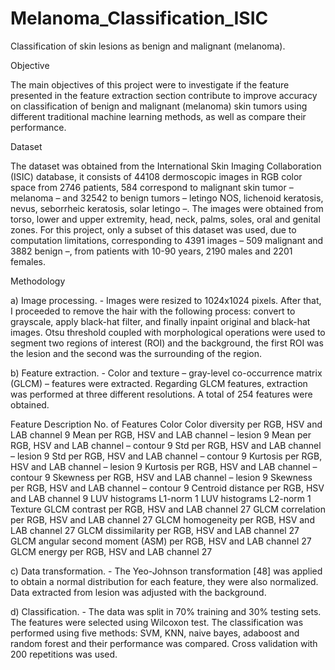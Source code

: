 # Melanoma_Classification_ISIC
Classification of skin lesions as benign and malignant (melanoma).

Objective

The main objectives of this project were to investigate if the feature presented in the feature extraction section contribute to improve accuracy on classification of benign and 
malignant (melanoma) skin tumors using different traditional machine learning methods, as well as compare their performance.

Dataset

The dataset was obtained from the International Skin Imaging Collaboration (ISIC) database, it consists of 44108 dermoscopic images in RGB color space from 2746 patients, 584
correspond to malignant skin tumor – melanoma – and 32542 to benign tumors – letingo NOS, lichenoid keratosis, nevus, seborrheic keratosis, solar letingo –. The images were 
obtained from torso, lower and upper extremity, head, neck, palms, soles, oral and genital zones. For this project, only a subset of this dataset was used, due to computation 
limitations, corresponding to 4391 images – 509 malignant and 3882 benign –, from patients with 10-90 years, 2190 males and 2201 females.

Methodology

a) Image processing. - Images were resized to 1024x1024 pixels. After that, I proceeded to remove the hair with the following process: convert to grayscale, apply black-hat 
filter, and finally inpaint original and black-hat images. Otsu threshold coupled with morphological operations were used to segment two regions of interest (ROI) and the 
background, the first ROI was the lesion and the second was the surrounding of the region.

b) Feature extraction. - Color and texture – gray-level co-occurrence matrix (GLCM) – features were extracted. Regarding GLCM features, extraction was performed at three different 
resolutions. A total of 254 features were obtained.

Feature                    Description                                   No. of Features
Color     Color diversity per RGB, HSV and LAB channel                         9
          Mean per RGB, HSV and LAB channel – lesion                           9
          Mean per RGB, HSV and LAB channel – contour                          9
          Std per RGB, HSV and LAB channel – lesion                            9
          Std per RGB, HSV and LAB channel – contour                           9
          Kurtosis per RGB, HSV and LAB channel – lesion                       9
          Kurtosis per RGB, HSV and LAB channel – contour                      9
          Skewness per RGB, HSV and LAB channel – lesion                       9
          Skewness per RGB, HSV and LAB channel – contour                      9
          Centroid distance per RGB, HSV and LAB channel                       9
          LUV histograms L1-norm                                               1
          LUV histograms L2-norm                                               1
Texture   GLCM contrast per RGB, HSV and LAB channel                          27
          GLCM correlation per RGB, HSV and LAB channel                       27
          GLCM homogeneity per RGB, HSV and LAB channel                       27
          GLCM dissimilarity per RGB, HSV and LAB channel                     27
          GLCM angular second moment (ASM) per RGB, HSV and LAB channel       27
          GLCM energy per RGB, HSV and LAB channel                            27

c) Data transformation. - The Yeo-Johnson transformation [48] was applied to obtain a normal distribution for each feature, they were also normalized. Data extracted from lesion 
was adjusted with the background.

d) Classification. - The data was split in 70% training and 30% testing sets. The features were selected using Wilcoxon test. The classification was performed using five 
methods: SVM, KNN, naive bayes, adaboost and random forest and their performance was compared. Cross validation with 200 repetitions was used.
